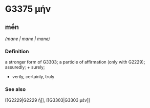 # G3375 μήν

## mḗn

_(mane | mane | mane)_

### Definition

a stronger form of G3303; a particle of affirmation (only with G2229); assuredly; + surely; 

- verily, certainly, truly

### See also

[[G2229|G2229 ἦ]], [[G3303|G3303 μέν]]
